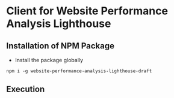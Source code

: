 # Client for Website Performance Analysis Lighthouse

## Installation of NPM Package
- Install the package globally
```` shell
npm i -g website-performance-analysis-lighthouse-draft 
````

## Execution



